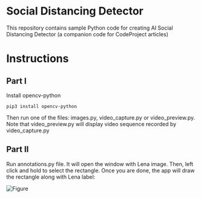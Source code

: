 # Social Distancing Detector
This repository contains sample Python code for creating AI Social Distancing Detector (a companion code for CodeProject articles)

# Instructions
## Part I
Install opencv-python

```pip3 install opencv-python```

Then run one of the files: images.py, video_capture.py or video_preview.py. Note that video_preview.py will display video sequence recorded by video_capture.py

## Part II
Run annotations.py file. It will open the window with Lena image. Then, left click and hold to select the rectangle. Once you are done, the app will draw the rectangle along with Lena label:

![Figure](/Images/Lena_with_label.png)
